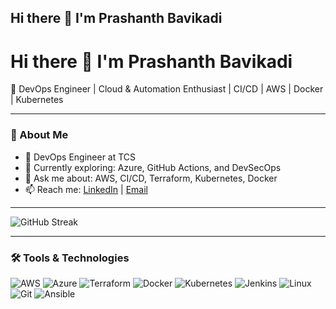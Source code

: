 ## Hi there 👋 I'm Prashanth Bavikadi


# Hi there 👋 I'm Prashanth Bavikadi

🎯 DevOps Engineer | Cloud & Automation Enthusiast | CI/CD | AWS | Docker | Kubernetes

---

### 🚀 About Me

- 🔭 DevOps Engineer at TCS
- 🌱 Currently exploring: Azure, GitHub Actions, and DevSecOps
- 💬 Ask me about: AWS, CI/CD, Terraform, Kubernetes, Docker
- 📫 Reach me: [LinkedIn](https://linkedin.com/in/prashanth-bavikadi) | [Email](mailto:bavikadiprashanthias@gmail.com)

---

![GitHub Streak](https://streak-stats.demolab.com?user=prashanthbavikadi&theme=default)

---

### 🛠️ Tools & Technologies

![AWS](https://img.shields.io/badge/-AWS-232F3E?logo=amazon-aws&logoColor=white)
![Azure](https://img.shields.io/badge/-Azure-0078D4?logo=microsoft-azure&logoColor=white)
![Terraform](https://img.shields.io/badge/-Terraform-7B42BC?logo=terraform&logoColor=white)
![Docker](https://img.shields.io/badge/-Docker-2496ED?logo=docker&logoColor=white)
![Kubernetes](https://img.shields.io/badge/-Kubernetes-326CE5?logo=kubernetes&logoColor=white)
![Jenkins](https://img.shields.io/badge/-Jenkins-D24939?logo=jenkins&logoColor=white)
![Linux](https://img.shields.io/badge/-Linux-FCC624?logo=linux&logoColor=black)
![Git](https://img.shields.io/badge/-Git-F05032?logo=git&logoColor=white)
![Ansible](https://img.shields.io/badge/-Ansible-EE0000?logo=ansible&logoColor=white)

